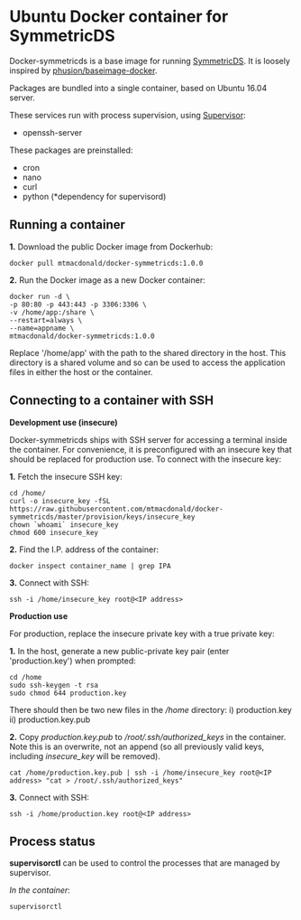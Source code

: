 Ubuntu Docker container for SymmetricDS
=======================================

Docker-symmetricds is a base image for running [SymmetricDS](http://www.symmetricds.org/). It
is loosely inspired by [phusion/baseimage-docker](https://github.com/phusion/baseimage-docker).

Packages are bundled into a single container, based on Ubuntu 16.04 server.

These services run with process supervision, using [Supervisor](http://supervisord.org):

- openssh-server

These packages are preinstalled:

- cron
- nano
- curl
- python (\*dependency for supervisord)

Running a container
-------------------

**1.** Download the public Docker image from Dockerhub:

	docker pull mtmacdonald/docker-symmetricds:1.0.0

**2.** Run the Docker image as a new Docker container:

	docker run -d \
	-p 80:80 -p 443:443 -p 3306:3306 \
	-v /home/app:/share \
	--restart=always \
	--name=appname \
	mtmacdonald/docker-symmetricds:1.0.0

Replace '/home/app' with the path to the shared directory in the host. This directory is a shared
volume and so can be used to access the application files in either the host or the container.

Connecting to a container with SSH
----------------------------------

**Development use (insecure)**

Docker-symmetricds ships with SSH server for accessing a terminal inside the container. For convenience, it is preconfigured
with an insecure key that should be replaced for production use. To connect with the insecure key:

**1.** Fetch the insecure SSH key:

	cd /home/
	curl -o insecure_key -fSL https://raw.githubusercontent.com/mtmacdonald/docker-symmetricds/master/provision/keys/insecure_key
	chown `whoami` insecure_key
	chmod 600 insecure_key

**2.** Find the I.P. address of the container:

	docker inspect container_name | grep IPA

**3.** Connect with SSH:

	ssh -i /home/insecure_key root@<IP address>

**Production use**

For production, replace the insecure private key with a true private key:

**1.** In the host, generate a new public-private key pair (enter 'production.key') when prompted:

	cd /home
	sudo ssh-keygen -t rsa
	sudo chmod 644 production.key

There should then be two new files in the */home* directory: i) production.key ii) production.key.pub

**2.** Copy *production.key.pub* to */root/.ssh/authorized_keys* in the container. Note this is an overwrite, not an append
(so all previously valid keys, including *insecure_key* will be removed).

	cat /home/production.key.pub | ssh -i /home/insecure_key root@<IP address> "cat > /root/.ssh/authorized_keys"

**3.** Connect with SSH:

	ssh -i /home/production.key root@<IP address>

Process status
--------------

**supervisorctl** can be used to control the processes that are managed by supervisor.

*In the container*:

	supervisorctl
